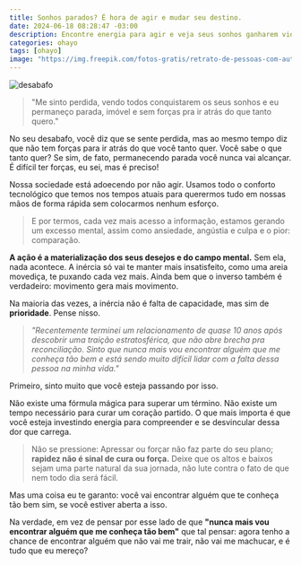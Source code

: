 ```yaml
---
title: Sonhos parados? É hora de agir e mudar seu destino.
date: 2024-06-18 08:28:47 -03:00
description: Encontre energia para agir e veja seus sonhos ganharem vida.
categories: ohayo
tags: [ohayo]
image: "https://img.freepik.com/fotos-gratis/retrato-de-pessoas-com-autismo-aumentando-a-conscientizacao-sobre-disturbios-do-espectro-no-dia-do-autismo_23-2151346668.jpg"
---
```


![desabafo](https://cdn.jsdelivr.net/gh/geanramos/files/img/desabafo.png)

> "Me sinto perdida, vendo todos conquistarem os seus sonhos e eu
> permaneço parada, imóvel e sem forças pra ir atrás do que tanto quero."

No seu desabafo, você diz que se sente perdida, mas ao mesmo tempo diz que não tem forças para ir atrás do que você tanto quer. Você sabe o que tanto quer? Se sim, de fato, permanecendo parada você nunca vai alcançar. É difícil ter forças, eu sei, mas é preciso!

Nossa sociedade está adoecendo por não agir. Usamos todo o conforto tecnológico que temos nos tempos atuais para querermos tudo em nossas mãos de forma rápida sem colocarmos nenhum esforço.

> E por termos, cada vez mais acesso a informação, estamos gerando um
> excesso mental, assim como ansiedade, angústia e culpa e o pior:
> comparação.

**A ação é a materialização dos seus desejos e do campo mental.**  Sem ela, nada acontece. A inércia só vai te manter mais insatisfeito, como uma areia movediça, te puxando cada vez mais. Ainda bem que o inverso também é verdadeiro: movimento gera mais movimento.

Na maioria das vezes, a inércia não é falta de capacidade, mas sim de  **prioridade**. Pense nisso.

> _"Recentemente terminei um relacionamento de quase 10 anos após descobrir uma traição estratosférica, que não abre brecha pra
> reconciliação. Sinto que nunca mais vou encontrar alguém que me
> conheça tão bem e está sendo muito difícil lidar com a falta dessa
> pessoa na minha vida."_

Primeiro, sinto muito que você esteja passando por isso.

Não existe uma fórmula mágica para superar um término. Não existe um tempo necessário para curar um coração partido. O que mais importa é que você esteja investindo energia para compreender e se desvincular dessa dor que carrega.

> Não se pressione: Apressar ou forçar não faz parte do seu plano; 
> **rapidez não é sinal de cura ou força.**  Deixe que os altos e baixos sejam uma parte natural da sua jornada, não lute contra o fato de que
> nem todo dia será fácil.

Mas uma coisa eu te garanto: você vai encontrar alguém que te conheça tão bem sim, se você estiver aberta a isso.

Na verdade, em vez de pensar por esse lado de que  **"nunca mais vou encontrar alguém que me conheça tão bem"**  que tal pensar: agora tenho a chance de encontrar alguém que não vai me trair, não vai me machucar, e é tudo que eu mereço?